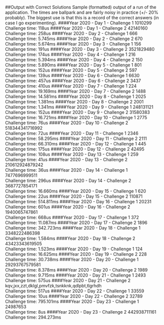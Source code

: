 ##Output with Correct Solutions
Sample (formatted) output of a run of the application.  The times are 
ballpark and are fairly noisy in practice (+/- 20% probably).  The biggest
use is that this is a record of the correct answers (in case I go experimenting).
####Year 2020 - Day 1 - Challenge 1
1010299  
Challenge time:  118us
####Year 2020 - Day 1 - Challenge 2
42140160  
Challenge time:  258us
####Year 2020 - Day 2 - Challenge 1
666  
Challenge time:  5.745ms
####Year 2020 - Day 2 - Challenge 2
670  
Challenge time:  5.674ms
####Year 2020 - Day 3 - Challenge 1
156  
Challenge time:  191us
####Year 2020 - Day 3 - Challenge 2
3521829480  
Challenge time:  174us
####Year 2020 - Day 4 - Challenge 1
216  
Challenge time:  5.394ms
####Year 2020 - Day 4 - Challenge 2
150  
Challenge time:  5.890ms
####Year 2020 - Day 5 - Challenge 1
801  
Challenge time:  152us
####Year 2020 - Day 5 - Challenge 2
597  
Challenge time:  139us
####Year 2020 - Day 6 - Challenge 1
6630  
Challenge time:  457us
####Year 2020 - Day 6 - Challenge 2
3437  
Challenge time:  410us
####Year 2020 - Day 7 - Challenge 1
224  
Challenge time:  19.169ms
####Year 2020 - Day 7 - Challenge 2
1488  
Challenge time:  14.581ms
####Year 2020 - Day 8 - Challenge 1
2025  
Challenge time:  1.381ms
####Year 2020 - Day 8 - Challenge 2
2001  
Challenge time:  1.341ms
####Year 2020 - Day 9 - Challenge 1
248131121  
Challenge time:  152us
####Year 2020 - Day 9 - Challenge 2
31580383  
Challenge time:  16.721ms
####Year 2020 - Day 10 - Challenge 1
2775  
Challenge time:  76us
####Year 2020 - Day 10 - Challenge 2
518344341716992  
Challenge time:  72us
####Year 2020 - Day 11 - Challenge 1
2346  
Challenge time:  58.295ms
####Year 2020 - Day 11 - Challenge 2
2111  
Challenge time:  66.310ms
####Year 2020 - Day 12 - Challenge 1
445  
Challenge time:  175us
####Year 2020 - Day 12 - Challenge 2
42495  
Challenge time:  108us
####Year 2020 - Day 13 - Challenge 1
259  
Challenge time:  41us
####Year 2020 - Day 13 - Challenge 2
210612924879242  
Challenge time:  36us
####Year 2020 - Day 14 - Challenge 1
7477696999511  
Challenge time:  296us
####Year 2020 - Day 14 - Challenge 2
3687727854171  
Challenge time:  16.660ms
####Year 2020 - Day 15 - Challenge 1
620  
Challenge time:  22us
####Year 2020 - Day 15 - Challenge 2
110871  
Challenge time:  514.811ms
####Year 2020 - Day 16 - Challenge 1
20231  
Challenge time:  601us
####Year 2020 - Day 16 - Challenge 2
1940065747861  
Challenge time:  668us
####Year 2020 - Day 17 - Challenge 1
372  
Challenge time:  11.087ms
####Year 2020 - Day 17 - Challenge 2
1896  
Challenge time:  342.723ms
####Year 2020 - Day 18 - Challenge 1
3348222486398  
Challenge time:  1.584ms
####Year 2020 - Day 18 - Challenge 2
43423343619505  
Challenge time:  1.523ms
####Year 2020 - Day 19 - Challenge 1
124  
Challenge time:  16.625ms
####Year 2020 - Day 19 - Challenge 2
228  
Challenge time:  30.738ms
####Year 2020 - Day 20 - Challenge 1
29293767579581  
Challenge time:  8.378ms
####Year 2020 - Day 20 - Challenge 2
1989  
Challenge time:  9.715ms
####Year 2020 - Day 21 - Challenge 1
2493  
Challenge time:  575us
####Year 2020 - Day 21 - Challenge 2
kqv,jxx,zzt,dklgl,pmvfzk,tsnkknk,qdlpbt,tlgrhdh  
Challenge time:  517us
####Year 2020 - Day 22 - Challenge 1
33559  
Challenge time:  10us
####Year 2020 - Day 22 - Challenge 2
32789  
Challenge time:  795.101ms
####Year 2020 - Day 23 - Challenge 1
24987653  
Challenge time:  8us
####Year 2020 - Day 23 - Challenge 2
442938711161  
Challenge time:  294.273ms